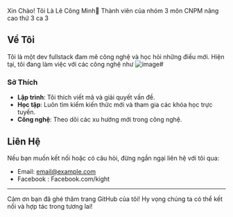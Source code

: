  Xin Chào! Tôi Là Lê Công Minh👋 Thành viên của nhóm 3 môn CNPM nâng cao thứ 3 ca 3



## Về Tôi

Tôi là một dev fullstack đam mê công nghệ và học hỏi những điều mới. Hiện tại, tôi đang làm việc với các công nghệ như 
![image](https://github.com/user-attachments/assets/34beac1b-3f9d-478c-8100-c4c456d2131a)#

### Sở Thích

- **Lập trình**: Tôi thích viết mã và giải quyết vấn đề.
- **Học tập**: Luôn tìm kiếm kiến thức mới và tham gia các khóa học trực tuyến.
- **Công nghệ**: Theo dõi các xu hướng mới trong công nghệ.




## Liên Hệ

Nếu bạn muốn kết nối hoặc có câu hỏi, đừng ngần ngại liên hệ với tôi qua:

- Email: [email@example.com](minhlebin11072001@gmail.com  )
- Facebook : Facebook.com/kight

---

Cảm ơn bạn đã ghé thăm trang GitHub của tôi! Hy vọng chúng ta có thể kết nối và hợp tác trong tương lai!
